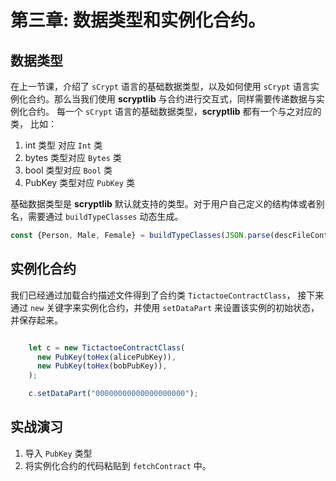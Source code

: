 # 第三章: 数据类型和实例化合约。

## 数据类型

在上一节课，介绍了 `sCrypt` 语言的基础数据类型，以及如何使用 `sCrypt` 语言实例化合约。那么当我们使用 **scryptlib** 与合约进行交互式，同样需要传递数据与实例化合约。
每一个 `sCrypt` 语言的基础数据类型，**scryptlib** 都有一个与之对应的类，
比如： 
1. int 类型 对应 `Int` 类
2. bytes 类型对应 `Bytes` 类
3. bool 类型对应 `Bool` 类
4. PubKey 类型对应 `PubKey` 类


基础数据类型是 **scryptlib** 默认就支持的类型。对于用户自己定义的结构体或者别名，需要通过 `buildTypeClasses` 动态生成。

```javascript
const {Person, Male, Female} = buildTypeClasses(JSON.parse(descFileContent));
```

## 实例化合约

我们已经通过加载合约描述文件得到了合约类 `TictactoeContractClass`， 接下来通过 `new` 关键字来实例化合约，并使用 `setDataPart` 来设置该实例的初始状态，并保存起来。

```javascript

    let c = new TictactoeContractClass(
      new PubKey(toHex(alicePubKey)),
      new PubKey(toHex(bobPubKey)),
    );

    c.setDataPart("00000000000000000000");

```

## 实战演习

1. 导入  `PubKey` 类型
2. 将实例化合约的代码粘贴到 `fetchContract` 中。